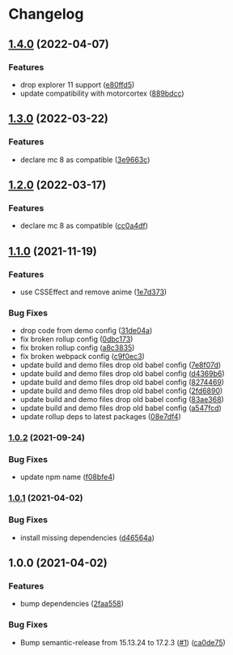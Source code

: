 # Changelog

## [1.4.0](https://github.com/donkeyclip/motorcortex-abstracts/compare/v1.3.0...v1.4.0) (2022-04-07)


### Features

* drop explorer 11 support ([e80ffd5](https://github.com/donkeyclip/motorcortex-abstracts/commit/e80ffd58c44351260fd868c2c3d7c10549980de3))
* update compatibility with motorcortex ([889bdcc](https://github.com/donkeyclip/motorcortex-abstracts/commit/889bdcc11bed562e1c1c7bf4227882aaaec91aae))

## [1.3.0](https://github.com/donkeyclip/motorcortex-abstracts/compare/v1.2.0...v1.3.0) (2022-03-22)


### Features

* declare mc 8 as compatible ([3e9663c](https://github.com/donkeyclip/motorcortex-abstracts/commit/3e9663c580b02281fe6165af7084355b3c109b84))

## [1.2.0](https://www.github.com/donkeyclip/motorcortex-abstracts/compare/v1.1.0...v1.2.0) (2022-03-17)


### Features

* declare mc 8 as compatible ([cc0a4df](https://www.github.com/donkeyclip/motorcortex-abstracts/commit/cc0a4dfc62199d9bcaa2200f0b3bfc3dc9b71338))

## [1.1.0](https://www.github.com/donkeyclip/motorcortex-abstracts/compare/v1.0.2...v1.1.0) (2021-11-19)


### Features

* use CSSEffect and remove anime ([1e7d373](https://www.github.com/donkeyclip/motorcortex-abstracts/commit/1e7d373157ad271f4093324d8c753e27d40868a3))


### Bug Fixes

* drop code from demo config ([31de04a](https://www.github.com/donkeyclip/motorcortex-abstracts/commit/31de04ab19bffcbef8ba2d8a1ed29d47ef55308a))
* fix broken rollup config ([0dbc173](https://www.github.com/donkeyclip/motorcortex-abstracts/commit/0dbc1738ba7406d111c34970e84d6984a08abc6e))
* fix broken rollup config ([a8c3835](https://www.github.com/donkeyclip/motorcortex-abstracts/commit/a8c383597e56e02a934eabe3c46a25d3cd2214c6))
* fix broken webpack config ([c9f0ec3](https://www.github.com/donkeyclip/motorcortex-abstracts/commit/c9f0ec309062ecd7cd1bc4c51217225eabf460f6))
* update build and demo files drop old babel config ([7e8f07d](https://www.github.com/donkeyclip/motorcortex-abstracts/commit/7e8f07d8c2004dbecf9799d0c4184a422137a8bd))
* update build and demo files drop old babel config ([d4369b6](https://www.github.com/donkeyclip/motorcortex-abstracts/commit/d4369b62b9514cc62a8169621e34b30578efcb58))
* update build and demo files drop old babel config ([8274469](https://www.github.com/donkeyclip/motorcortex-abstracts/commit/8274469e9de693ddae0b63144fe4df10be6f150d))
* update build and demo files drop old babel config ([2fd6890](https://www.github.com/donkeyclip/motorcortex-abstracts/commit/2fd689086301b276b84760617381b22b50150f81))
* update build and demo files drop old babel config ([83ae368](https://www.github.com/donkeyclip/motorcortex-abstracts/commit/83ae3683af0671e9320b574e51e0d7c50f81d898))
* update build and demo files drop old babel config ([a547fcd](https://www.github.com/donkeyclip/motorcortex-abstracts/commit/a547fcd29860d4eb36b04b6ed3c6657eadc64eb5))
* update rollup deps to latest packages ([08e7df4](https://www.github.com/donkeyclip/motorcortex-abstracts/commit/08e7df4bb5560a9814e1cc1daeda4160cd0e4c73))

### [1.0.2](https://www.github.com/donkeyclip/motorcortex-abstracts/compare/v1.0.1...v1.0.2) (2021-09-24)


### Bug Fixes

* update npm name ([f08bfe4](https://www.github.com/donkeyclip/motorcortex-abstracts/commit/f08bfe458c52fcf724be49ec01977fb8e9ca4896))

### [1.0.1](https://www.github.com/kissmybutton/motorcortex-abstracts/compare/v1.0.0...v1.0.1) (2021-04-02)


### Bug Fixes

* install missing dependencies ([d46564a](https://www.github.com/kissmybutton/motorcortex-abstracts/commit/d46564aec04295e8f7b0af51a49d609ee2f92ae5))

## 1.0.0 (2021-04-02)


### Features

* bump dependencies ([2faa558](https://www.github.com/kissmybutton/motorcortex-abstracts/commit/2faa55854ee1fcb08224d3096273598fd3d03e9d))


### Bug Fixes

* Bump semantic-release from 15.13.24 to 17.2.3 ([#1](https://www.github.com/kissmybutton/motorcortex-abstracts/issues/1)) ([ca0de75](https://www.github.com/kissmybutton/motorcortex-abstracts/commit/ca0de75f23dab93ff055de3c9c3b5a7005ae8312))
